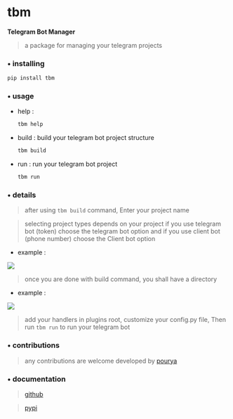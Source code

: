# tbm

**Telegram Bot Manager**

> a package for managing your telegram projects

### • installing

```bash
pip install tbm
```

### • usage

- help :
  ```bash
  tbm help
  ```
- build : build your telegram bot project structure
  ```bash
  tbm build
  ```
- run : run your telegram bot project
  ```bash
  tbm run
  ```

### • details

> after using `tbm build` command, Enter your project name

> selecting project types depends on your project
> if you use telegram bot (token) choose the telegram bot option and if you use client bot (phone number) choose the Client bot option

- example :
<img src='./../assets/2.jpg' />

> once you are done with build command, you shall have a directory 
- example :
<img src='./../assets/1.jpg' />

> add your handlers in plugins root, customize your config.py file, Then run ```tbm run``` to run your telegram bot

### • contributions

> any contributions are welcome
> developed by [pourya](https://github.com/pousay)

### • documentation

> [github](https://github.com/pousay/tbm)

> [pypi](https://pypi.org/project/tbm/)



